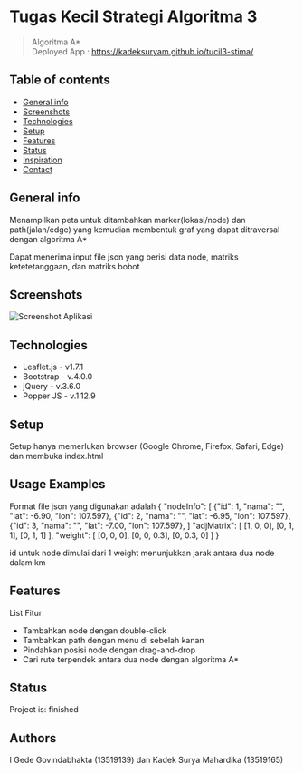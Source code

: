 # Tugas Kecil Strategi Algoritma 3
> Algoritma A* <br />
> Deployed App : https://kadeksuryam.github.io/tucil3-stima/

## Table of contents
* [General info](#general-info)
* [Screenshots](#screenshots)
* [Technologies](#technologies)
* [Setup](#setup)
* [Features](#features)
* [Status](#status)
* [Inspiration](#inspiration)
* [Contact](#contact)

## General info
Menampilkan peta untuk ditambahkan marker(lokasi/node) dan path(jalan/edge) yang kemudian membentuk graf yang dapat ditraversal dengan algoritma A*

Dapat menerima input file json yang berisi data node, matriks ketetetanggaan, dan matriks bobot

## Screenshots
![Screenshot Aplikasi](https://gyazo.com/ba0e0aa35aecd2ae2abd3b0158b27aee)

## Technologies
* Leaflet.js - v1.7.1
* Bootstrap - v.4.0.0
* jQuery - v.3.6.0
* Popper JS - v.1.12.9

## Setup
Setup hanya memerlukan browser (Google Chrome, Firefox, Safari, Edge) dan membuka index.html

## Usage Examples
Format file json yang digunakan adalah
{
    "nodeInfo": [
        {"id": 1, "nama": "", "lat": -6.90, "lon": 107.597},
        {"id": 2, "nama": "", "lat": -6.95, "lon": 107.597},
        {"id": 3, "nama": "", "lat": -7.00, "lon": 107.597},
        ]
    "adjMatrix": [
        [1, 0, 0],
        [0, 1, 1],
        [0, 1, 1]
    ],
    "weight": [
        [0, 0, 0],
        [0, 0, 0.3],
        [0, 0.3, 0]
    ]
}

id untuk node dimulai dari 1
weight menunjukkan jarak antara dua node dalam km

## Features
List Fitur
* Tambahkan node dengan double-click
* Tambahkan path dengan menu di sebelah kanan
* Pindahkan posisi node dengan drag-and-drop
* Cari rute terpendek antara dua node dengan algoritma A*


## Status
Project is: finished

## Authors
I Gede Govindabhakta (13519139) dan Kadek Surya Mahardika (13519165)
